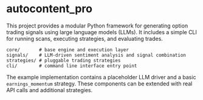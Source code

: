 # autocontent_pro

This project provides a modular Python framework for generating option
trading signals using large language models (LLMs). It includes a simple
CLI for running scans, executing strategies, and evaluating trades.

```
core/       # base engine and execution layer
signals/    # LLM-driven sentiment analysis and signal combination
strategies/ # pluggable trading strategies
cli/        # command line interface entry point
```

The example implementation contains a placeholder LLM driver and a basic
`earnings_momentum` strategy. These components can be extended with real
API calls and additional strategies.


